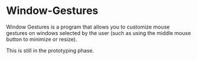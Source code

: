 # Window-Gestures

Window Gestures is a program that allows you to customize mouse gestures on windows selected by the user (such as using the middle mouse button to minimize or resize).

This is still in the prototyping phase.
